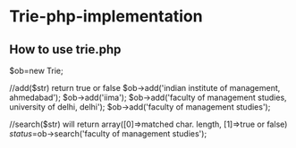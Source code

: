 # Trie-php-implementation

How to use trie.php
-------------------------
$ob=new Trie;

//add($str) return true or false
$ob->add('indian institute of management, ahmedabad');
$ob->add('iima');
$ob->add('faculty of management studies, university of delhi, delhi');
$ob->add('faculty of management studies');

//search($str) will return array([0]=>matched char. length, [1]=>true or false)
$status=$ob->search('faculty of management studies');
